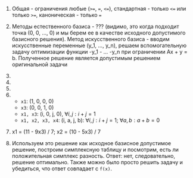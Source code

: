 1) Общая - ограничения любые (`>=`, `=`, `<=`), стандартная - только `<=` или только `>=`, каноническая - только `=`

2) Методы естественного базиса - ??? (видимо, это когда подходит точка (0, 0, ..., 0) и мы берем ее в качестве исходного допустимого базисного решения). Метод искусственного базиса - вводим искусственные переменные (y_1, ..., y_n), решаем вспомогательную задачу оптимизации функции -y_1 - ... -y_n при ограничении Ax + y = b. Полученное решение является допустимым решением оригинальной задачи

3)

4)

5)

6)  * `x1`: (1, 0, 0, 0)
    * `x3`: (0, 0, 1, 0)
    * `x1, x3`: (i, 0, j, 0), $\forall i, j: i + j = 1$
    * `x1, x2, x3, x4`: (i, a, j, b): $\forall i, j: i + j = 1$; $\forall a, b: a + b = 0$

7) x1 = (11 - 9x3) / 7; x2 = (10 - 5x3) / 7

8) Используем это решение как исходное базисное допустимое решение, построим симплексную таблицу и посмотрим, есть ли положительная симплекс разность. Ответ: нет, следовательно, решение оптимально. Также можно было просто решить задачу и убедиться, что ответ совпадает с `f(x)`.